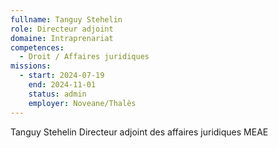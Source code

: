 ```yaml
---
fullname: Tanguy Stehelin
role: Directeur adjoint
domaine: Intraprenariat
competences:
  - Droit / Affaires juridiques
missions:
  - start: 2024-07-19
    end: 2024-11-01
    status: admin
    employer: Noveane/Thalès
---
```

Tanguy Stehelin
Directeur adjoint des affaires juridiques MEAE
